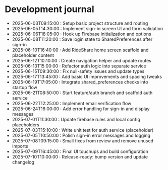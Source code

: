 ﻿# Development journal
- 2025-06-03T09:15:00 : Setup basic project structure and routing
- 2025-06-05T14:30:00 : Implement sign-in screen UI and form validation
- 2025-06-06T18:05:00 : Hook up Firebase initialization and options
- 2025-06-08T11:20:00 : Save login state to SharedPreferences after sign-in
- 2025-06-10T16:40:00 : Add RideShare home screen scaffold and placeholder content
- 2025-06-12T10:10:00 : Create navigation helper and update routes
- 2025-06-13T15:00:00 : Refactor auth logic into separate service
- 2025-06-15T09:30:00 : Fix null-safety issues and update types
- 2025-06-17T13:45:00 : Add basic UI improvements and spacing tweaks
- 2025-06-19T17:05:00 : Integrate shared_preferences checks into startup flow
- 2025-06-21T08:50:00 : Start feature/auth branch and scaffold auth service
- 2025-06-22T12:25:00 : Implement email verification flow
- 2025-06-24T16:00:00 : Add error handling for sign-in and display messages
- 2025-07-01T11:30:00 : Update firebase rules and local config placeholders
- 2025-07-03T15:10:00 : Write unit test for auth service (placeholder)
- 2025-07-05T10:50:00 : Polish sign-in error messages and logging
- 2025-07-08T09:15:00 : Small fixes from review and remove unused imports
- 2025-07-09T16:45:00 : Final UI touchups and build configuration
- 2025-07-10T10:00:00 : Release-ready: bump version and update changelog
